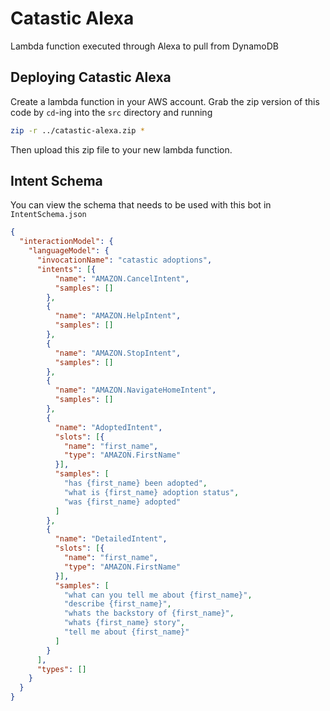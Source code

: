 # Catastic Alexa

Lambda function executed through Alexa to pull from DynamoDB

## Deploying Catastic Alexa

Create a lambda function in your AWS account.
Grab the zip version of this code by `cd`-ing into the `src` directory and running

```bash
zip -r ../catastic-alexa.zip *
```

Then upload this zip file to your new lambda function.

## Intent Schema

You can view the schema that needs to be used with this bot in `IntentSchema.json`

```json
{
  "interactionModel": {
    "languageModel": {
      "invocationName": "catastic adoptions",
      "intents": [{
          "name": "AMAZON.CancelIntent",
          "samples": []
        },
        {
          "name": "AMAZON.HelpIntent",
          "samples": []
        },
        {
          "name": "AMAZON.StopIntent",
          "samples": []
        },
        {
          "name": "AMAZON.NavigateHomeIntent",
          "samples": []
        },
        {
          "name": "AdoptedIntent",
          "slots": [{
            "name": "first_name",
            "type": "AMAZON.FirstName"
          }],
          "samples": [
            "has {first_name} been adopted",
            "what is {first_name} adoption status",
            "was {first_name} adopted"
          ]
        },
        {
          "name": "DetailedIntent",
          "slots": [{
            "name": "first_name",
            "type": "AMAZON.FirstName"
          }],
          "samples": [
            "what can you tell me about {first_name}",
            "describe {first_name}",
            "whats the backstory of {first_name}",
            "whats {first_name} story",
            "tell me about {first_name}"
          ]
        }
      ],
      "types": []
    }
  }
}

```
